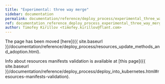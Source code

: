 ```yaml
---
title: "Experimental: three way merge"
sidebar: documentation
permalink: documentation/reference/deploy_process/experimental_three_way_merge.html
ref: documentation_reference_deploy_process_experimental_three_way_merge
author: Timofey Kirillov <timofey.kirillov@flant.com>
---
```


The page has been moved [here]({{ site.baseurl }}/documentation/reference/deploy_process/resources_update_methods_and_adoption.html).

Info about resources manifests validation is available at [this page]({{ site.baseurl }}/documentation/reference/deploy_process/deploy_into_kubernetes.html#resources-manifests-validation).
